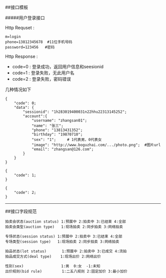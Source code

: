 ##接口模板

#####用户登录接口

Http Requset :  

``` 
m=login
phone=13812345678  #11位手机号码
password=123456   #密码
```
Http Response : 

- code=0 : 登录成功，返回用户信息和seesionid
- code=1 : 登录失败，无此用户名
- code=2 : 登录失败，密码错误

几种情况如下

``` 
{ 
    "code": 0;
    "data": {
    	"sessionid": "1h283019400031n22hhu22313145252";
    	"account":{
    		"username": "zhangsan01";
    		"name": "张三";
    		"phone": "13813431352";
    		"birthday": "19870710";
    		"sex": "1";     # 1代表男，0代表女
    		"image": "http://www.boguzhai.com/.../photo.png";  #图片url
			"email": "zhangsan@126.com";    
		}     
	}
}
```
``` 
{ 
    "code": 1;
}
```
``` 
{ 
    "code": 2;
}
```
---

##接口字段规范  

```
拍卖会状态(auction status) 1:预展中 2:拍卖中 3:已结束 4:全部
拍卖会类型(auction type)   1:现场拍卖 2:同步拍卖 3:网络拍卖

专场状态(session status) 1:预展中 2:拍卖中 3:已结束 4:全部
专场类型(session type)   1:现场拍卖 2:同步拍卖 3:网络拍卖

拍品状态(lot status)       1:预展中 2:拍卖中 3:已成交 4:流拍
拍品成交方式(deal type)    1:现场出价 2:网络出价

性别(sex)                 1:男  0:女  -1:未知
出价规则(bid rule)         1:二五八规则 2:固定加价 3:最小加价

```







